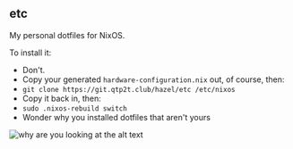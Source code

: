 etc
---

My personal dotfiles for NixOS.

To install it:
- Don't.
- Copy your generated `hardware-configuration.nix` out, of course, then:
- `git clone https://git.qtp2t.club/hazel/etc /etc/nixos`
- Copy it back in, then:
- `sudo .nixos-rebuild switch`
- Wonder why you installed dotfiles that aren't yours

![why are you looking at the alt text](https://p.qtp2t.club/selif/setup.png)
